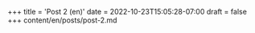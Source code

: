 +++
title = 'Post 2 (en)'
date = 2022-10-23T15:05:28-07:00
draft = false
+++
content/en/posts/post-2.md
